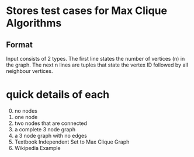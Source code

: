 # Stores test cases for Max Clique Algorithms
## Format
Input consists of 2 types. The first line states the number of vertices (n) in the graph. The next n lines 
are tuples that state the vertex ID followed by all neighbour vertices.

# quick details of each
0. no nodes
1. one node
2. two nodes that are connected
3. a complete 3 node graph
4. a 3 node graph with no edges
5. Textbook Independent Set to Max Clique Graph
6. Wikipedia Example